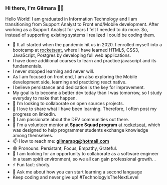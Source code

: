 ### Hi there, I'm Gilmara :woman_technologist:

Hello World!
I am graduated in Information Technology and I am transitioning from Support Analyst to Front end/Mobile development. 
After working as a Support Analyst for years I felt I needed to do more. So, instead of supporting existing systems I realized I could be coding them. 
- 🌱 It all started when the pandemic hit us in 2020. I enrolled myself into a bootcamp at [rocketseat](https://rocketseat.com.br/), where I have learned HTML5, CSS3, JavaScript, Postgres by developing full web applications.
- I have done additional courses to learn and practice javascript and its fundamentals.
- I never stopped learning and never will. 
- As I am focused on front end, I am also exploring the Mobile development side, learning and practicing react native.
- I believe persistance and dedication is the key for improvement.
- My goal is to become a better dev today than I was tomorrow, so I study everyday to make that happen.
- 👯 I’m looking to collaborate on open sources projects.
- 💬 I love to share what I have been learning. Therefore, I often post my progress on linkedIn.
- 👋 I am passionate about the DEV communities out there.
- :raising_hand: I'm a volunteer mentor at **Space Squad program** at [rocketseat](https://rocketseat.com.br/), which was designed to help programmer students exchange knowledge among themselves.
- 📫 How to reach me: **gilmarapq@hotmail.com**
- 😄 Pronouns: Persistant, Focus, Empathy, Grateful.
- 🤔 I am looking for an opportunity to collaborate as a software engineer in a team spirit environment, so we all can gain professional growth. .  
- ⚡ Fun fact: shorty.
- 💬 Ask me about how you can start learning a second language
-  Keep coding and never give up!
 #TechnologyIsTheNextLevel

<!--
**Gilmara-Git/Gilmara-Git** is a ✨ _special_ ✨ repository because its `README.md` (this file) appears on your GitHub profile.

Here are some ideas to get you started:

- 🔭 I’m currently working on random little projects designed to learn while practicing. 
- 🌱 I’m currently learning HTML5, CSS3, JavaScript, Postgres
- 👯 I’m looking to collaborate open sources projects.
- 🤔 I’m looking for help with ...
- 💬 Ask me about ...
- 📫 How to reach me: **gilmarapq@hotmail.com**
- 😄 Pronouns: 
- ⚡ Fun fact: shorty
-->

